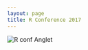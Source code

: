 ```yaml
---
layout: page
title: R Conference 2017
---
```




<img src="http://angletr2017.com/FIG/Anglet_Journees_R.png" alt="R conf Anglet">
